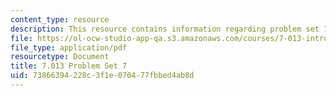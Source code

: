 ```yaml
---
content_type: resource
description: This resource contains information regarding problem set 7.
file: https://ol-ocw-studio-app-qa.s3.amazonaws.com/courses/7-013-introductory-biology-spring-2013/73866394228c3f1e070477fbbed4ab8d_MIT7_013S13_Pset7Q.pdf
file_type: application/pdf
resourcetype: Document
title: 7.013 Problem Set 7
uid: 73866394-228c-3f1e-0704-77fbbed4ab8d
---
```

